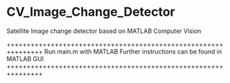 # CV_Image_Change_Detector
Satellite Image change detector based on MATLAB Computer Vision

+++++++++++++++++++++++++++++++++++++++++++++++++++++++++++++++
Run main.m with MATLAB
Further instructions can be found in MATLAB GUI
+++++++++++++++++++++++++++++++++++++++++++++++++++++++++++++++
